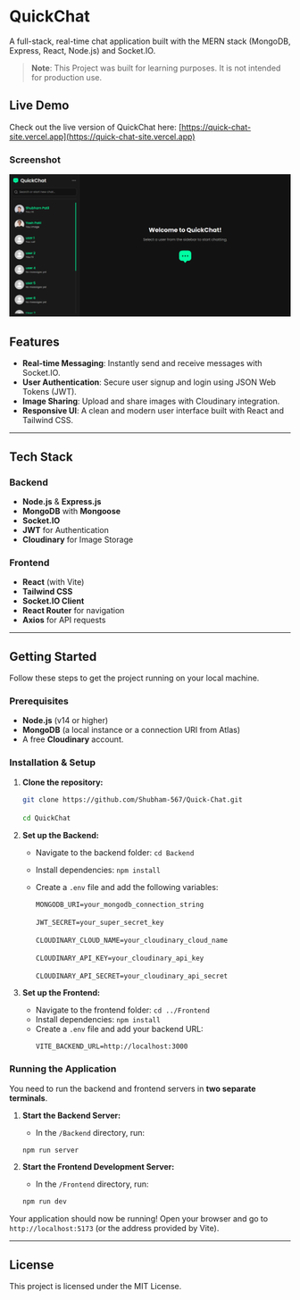 # QuickChat

A full-stack, real-time chat application built with the MERN stack (MongoDB, Express, React, Node.js) and Socket.IO.

> **Note**: This Project was built for learning purposes. It is not intended for production use.

## Live Demo

Check out the live version of QuickChat here: [https://quick-chat-site.vercel.app](https://quick-chat-site.vercel.app)

### Screenshot

![QuickChat Demo](./Frontend/public/QuickChat-Screenshot.png)

## Features

- **Real-time Messaging**: Instantly send and receive messages with Socket.IO.
- **User Authentication**: Secure user signup and login using JSON Web Tokens (JWT).
- **Image Sharing**: Upload and share images with Cloudinary integration.
- **Responsive UI**: A clean and modern user interface built with React and Tailwind CSS.

---

## Tech Stack

### Backend

- **Node.js** & **Express.js**
- **MongoDB** with **Mongoose**
- **Socket.IO**
- **JWT** for Authentication
- **Cloudinary** for Image Storage

### Frontend

- **React** (with Vite)
- **Tailwind CSS**
- **Socket.IO Client**
- **React Router** for navigation
- **Axios** for API requests

---

## Getting Started

Follow these steps to get the project running on your local machine.

### Prerequisites

- **Node.js** (v14 or higher)
- **MongoDB** (a local instance or a connection URI from Atlas)
- A free **Cloudinary** account.

### Installation & Setup

1.  **Clone the repository:**

    ```sh
    git clone https://github.com/Shubham-567/Quick-Chat.git

    cd QuickChat
    ```

2.  **Set up the Backend:**

    - Navigate to the backend folder: `cd Backend`
    - Install dependencies: `npm install`
    - Create a `.env` file and add the following variables:

      ```env
      MONGODB_URI=your_mongodb_connection_string

      JWT_SECRET=your_super_secret_key

      CLOUDINARY_CLOUD_NAME=your_cloudinary_cloud_name

      CLOUDINARY_API_KEY=your_cloudinary_api_key

      CLOUDINARY_API_SECRET=your_cloudinary_api_secret
      ```

3.  **Set up the Frontend:**
    - Navigate to the frontend folder: `cd ../Frontend`
    - Install dependencies: `npm install`
    - Create a `.env` file and add your backend URL:
      ```env
      VITE_BACKEND_URL=http://localhost:3000
      ```

### Running the Application

You need to run the backend and frontend servers in **two separate terminals**.

1.  **Start the Backend Server:**

    - In the `/Backend` directory, run:

    ```sh
    npm run server
    ```

2.  **Start the Frontend Development Server:**
    - In the `/Frontend` directory, run:
    ```sh
    npm run dev
    ```

Your application should now be running! Open your browser and go to `http://localhost:5173` (or the address provided by Vite).

---

## License

This project is licensed under the MIT License.
